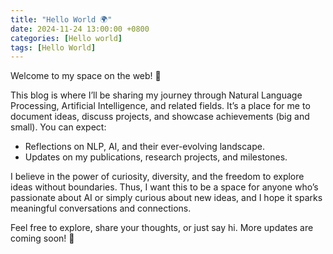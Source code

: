 ```yaml
---
title: "Hello World 🌍"
date: 2024-11-24 13:00:00 +0800
categories: [Hello world]
tags: [Hello World]
---
```



Welcome to my space on the web! 🌟

This blog is where I’ll be sharing my journey through Natural Language Processing, Artificial Intelligence, and related fields. It’s a place for me to document ideas, discuss projects, and showcase achievements (big and small). 
You can expect:
- Reflections on NLP, AI, and their ever-evolving landscape.
- Updates on my publications, research projects, and milestones.

I believe in the power of curiosity, diversity, and the freedom to explore ideas without boundaries.
Thus, I want this to be a space for anyone who’s passionate about AI or simply curious about new ideas, and I hope it sparks meaningful conversations and connections.

Feel free to explore, share your thoughts, or just say hi.
More updates are coming soon! 🌈